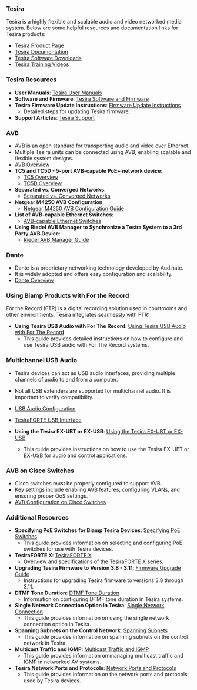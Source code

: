 <link rel="stylesheet" href="../styles.css">

### Tesira

Tesira is a highly flexible and scalable audio and video networked media system. Below are some helpful resources and documentation links for Tesira products:

- [Tesira Product Page](https://www.biamp.com/products/tesira)
- [Tesira Documentation](https://support.biamp.com/Tesira)
- [Tesira Software Downloads](https://www.biamp.com/downloads#tesira)
- [Tesira Training Videos](https://www.biamp.com/training/tesira)

### Tesira Resources
- **User Manuals**: [Tesira User Manuals](https://support.biamp.com/Tesira/User_Manuals)
- **Software and Firmware**: [Tesira Software and Firmware](https://support.biamp.com/Tesira/Software-Firmware?gad_source=1&gclid=CjwKCAiAg8S7BhATEiwAO2-R6sqwuxbO5SRhYRXkUer20XDLWKr6nAgTJsrQvrATcOFDUx3_-CBduBoCl24QAvD_BwE)
- **Tesira Firmware Update Instructions**: [Firmware Update Instructions](https://support.biamp.com/Tesira/Miscellaneous/Tesira_firmware_update_instructions)
  - Detailed steps for updating Tesira firmware.
- **Support Articles**: [Tesira Support](https://support.biamp.com/Tesira/Support_Articles)

### AVB
- AVB is an open standard for transporting audio and video over Ethernet.
- Multiple Tesira units can be connected using AVB, enabling scalable and flexible system designs.
- [AVB Overview](https://support.biamp.com/Tesira/AVB)
- **TC5 and TC5D - 5-port AVB-capable PoE+ network device**:
  - [TC5 Overview](https://support.biamp.com/Tesira/AVB/TesiraCONNECT_TC-5)
  - [TC5D Overview](https://support.biamp.com/Tesira/AVB/TesiraCONNECT_TC-5D)
- **Separated vs. Converged Networks**:
  - [Separated vs. Converged Networks](https://support.biamp.com/Tesira/AVB/Separated_or_converged_Control_and_AVB_networks)
- **Netgear M4250 AVB Configuration**:
  - [Netgear M4250 AVB Configuration Guide](https://support.biamp.com/Tesira/AVB/Netgear_M4250_-_Enabling_AVB_using_the_AV_user_interface)
- **List of AVB-capable Ethernet Switches**:
  - [AVB-capable Ethernet Switches](https://support.biamp.com/Tesira/AVB/List_of_AVB-capable_Ethernet_switches)
- **Using Riedel AVB Manager to Synchronize a Tesira System to a 3rd Party AVB Device**:
  - [Riedel AVB Manager Guide](https://support.biamp.com/Tesira/AVB/Using_Riedel_AVB_Manager_to_synchronize_a_Tesira_system_to_a_3rd_party_AVB_device)

### Dante
- Dante is a proprietary networking technology developed by Audinate.
- It is widely adopted and offers easy configuration and scalability.
- [Dante Overview](https://support.biamp.com/General/Networking/Dante?gad_source=1&gclid=CjwKCAiAg8S7BhATEiwAO2-R6smKwIExLt7p74ZxT-YJtgUi4MxZ8daaYk3H73dllew4ktn1lgx8QxoCKtoQAvD_BwE)

### Using Biamp Products with For the Record
For the Record (FTR) is a digital recording solution used in courtrooms and other environments. Tesira integrates seamlessly with FTR:

- **Using Tesira USB Audio with For The Record**: [Using Tesira USB Audio with For The Record](https://support.biamp.com/Tesira/Miscellaneous/Using_Tesira_USB_audio_with_For_The_Record)
  - This guide provides detailed instructions on how to configure and use Tesira USB audio with For The Record systems.

### Multichannel USB Audio
- Tesira devices can act as USB audio interfaces, providing multiple channels of audio to and from a computer.
- Not all USB extenders are supported for multichannel audio. It is important to verify compatibility.
- [USB Audio Configuration](https://support.biamp.com/Tesira/USB_Audio_Configuration)
- [TesiraFORTE USB Interface](https://support.biamp.com/Tesira/Control/TesiraFORTE_USB_interface)

- **Using the Tesira EX-UBT or EX-USB**: [Using the Tesira EX-UBT or EX-USB](https://support.biamp.com/Tesira/Control/Using_the_Tesira_EX-UBT_or_EX-USB)
  - This guide provides instructions on how to use the Tesira EX-UBT or EX-USB for audio and control applications.

### AVB on Cisco Switches
- Cisco switches must be properly configured to support AVB.
- Key settings include enabling AVB features, configuring VLANs, and ensuring proper QoS settings.
- [AVB Configuration on Cisco Switches](https://support.biamp.com/Tesira/AVB/Enabling_AVB_on_Cisco_Catalyst_Switches)

### Additional Resources
- **Specifying PoE Switches for Biamp Tesira Devices**: [Specifying PoE Switches](https://support.biamp.com/Tesira/Miscellaneous/Specifying_PoE_switches_for_Biamp_Tesira_devices)
  - This guide provides information on selecting and configuring PoE switches for use with Tesira devices.
- **TesiraFORTE X**: [TesiraFORTE X](https://support.biamp.com/Tesira/Miscellaneous/TesiraFORTE_X)
  - Overview and specifications of the TesiraFORTE X series.
- **Upgrading Tesira Firmware to Version 3.8 - 3.11**: [Firmware Upgrade Guide](https://support.biamp.com/Tesira/Miscellaneous/Upgrading_Tesira_firmware_to_version_3.8_-_3.11)
  - Instructions for upgrading Tesira firmware to versions 3.8 through 3.11.
- **DTMF Tone Duration**: [DTMF Tone Duration](https://support.biamp.com/Tesira/Miscellaneous/DTMF_tone_duration)
  - Information on configuring DTMF tone duration in Tesira systems.
- **Single Network Connection Option in Tesira**: [Single Network Connection](https://support.biamp.com/Tesira/Control/Single_Network_Connection_option_in_Tesira)
  - This guide provides information on using the single network connection option in Tesira.
- **Spanning Subnets on the Control Network**: [Spanning Subnets](https://support.biamp.com/Tesira/Control/Spanning_subnets_on_the_control_network)
  - This guide provides information on spanning subnets on the control network in Tesira.
- **Multicast Traffic and IGMP**: [Multicast Traffic and IGMP](https://support.biamp.com/General/Networking/Multicast_traffic_and_IGMP)
  - This guide provides information on managing multicast traffic and IGMP in networked AV systems.
- **Tesira Network Ports and Protocols**: [Network Ports and Protocols](https://support.biamp.com/Tesira/Control/Tesira_network_ports_and_protocols)
  - This guide provides information on the network ports and protocols used by Tesira devices.